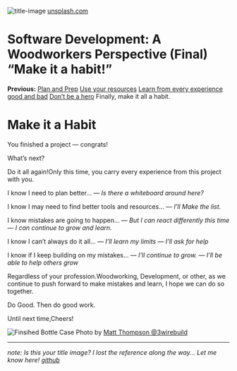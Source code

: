 ![title-image](https://raw.githubusercontent.com/mthomps4/posts/master/posts/software_development_a_woodworkers_perspective/images/part5/designer-working-on-laptop.jpg)
[unsplash.com](https://unsplash.com/)


# Software Development: A Woodworkers Perspective (Final) “Make it a habit!”

**Previous:**
[Plan and Prep](./software_development_a_woodworkers_perspective_(part1)-planning_and_preperation.md)
[Use your resources](./software_development_a_woodworkers_perspective_(part2)-use_your_resources.md)
[Learn from every experience good and bad](./software_development_a_woodworkers_perspective_(part3)-every-cut-counts.md)
[Don’t be a hero](./software_development_a_woodworkers_perspective_(part4)-don't_be_a_hero.md)
Finally, make it all a habit.

# **Make it a Habit**

You finished a project — congrats!

What’s next?

Do it all again!Only this time, you carry every experience from this project with you.

I know I need to plan better…
— *Is there a whiteboard around here?*

I know I may need to find better tools and resources…
— *I’ll Make the list.*

I know mistakes are going to happen…
— *But I can react differently this time
— I can continue to grow and learn.*

I know I can’t always do it all…
*— I’ll learn my limits
— I’ll ask for help*

I know if I keep building on my mistakes…
— *I’ll continue to grow.
— I’ll be able to help others grow*

Regardless of your profession.Woodworking, Development, or other, as we continue to push forward to make mistakes and learn, I hope we can do so together.

Do Good. Then do good work.

Until next time,Cheers!


![Finsihed Bottle Case](https://raw.githubusercontent.com/mthomps4/posts/master/posts/software_development_a_woodworkers_perspective/images/part5/screenshot.png)
Photo by [Matt Thompson @3wirebuild](https://instagram.com/3wirebuild)


--------
_note: Is this your title image? I lost the reference along the way... Let me know here! [github](https://github.com/mthomps4/posts)_